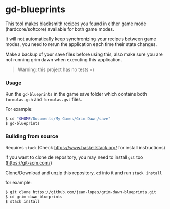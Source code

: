 # gd-blueprints

This tool makes blacksmith recipes you found in either game mode (hardcore/softcore) available for both game modes.

It will not automatically keep synchronizing your recipes between game modes, you need to rerun the application each time their state changes.

Make a backup of your save files before using this, also make sure you are not running grim dawn when executing this application.

> Warning: this project has no tests =)

### Usage

Run the `gd-blueprints` in the game save folder  which contains both `formulas.gsh` and `formulas.gst` files.

For example:
```bash
$ cd "$HOME/Documents/My Games/Grim Dawn/save"
$ gd-blueprints
```

### Building from source

Requires `stack` (Check https://www.haskellstack.org/ for install instructions)

if you want to clone de repository, you may need to install `git` too (https://git-scm.com/)

Clone/Download and unzip this repository, `cd` into it and run `stack install`

for example:
```bash
$ git clone https://github.com/jean-lopes/grim-dawn-blueprints.git
$ cd grim-dawn-blueprints
$ stack install
```

